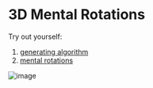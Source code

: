# 3D Mental Rotations
Try out yourself:
1. [generating algorithm](https://mental-rotations.vercel.app/game/1)
2. [mental rotations](http://localhost:3000/proto/App)

![image](https://user-images.githubusercontent.com/53301511/150050027-4269724a-738c-4bae-b3ea-9741a27f5776.png)
